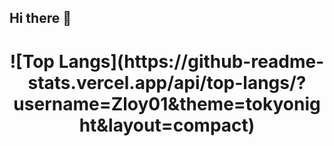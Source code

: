 ## Hi there 👋

<!---Для компактной версии-->
<h1 align="center">
![Top Langs](https://github-readme-stats.vercel.app/api/top-langs/?username=Zloy01&theme=tokyonight&layout=compact)</h1>


